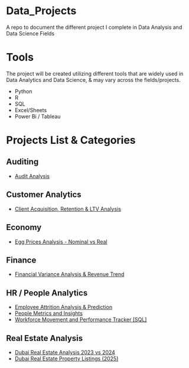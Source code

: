 # Data_Projects
A repo to document the different project I complete in Data Analysis and Data Science Fields

# Tools
The project will be created utilizing different tools that are widely used in Data Analytics and Data Science, & may vary across the fields/projects.

* Python
* R
* SQL
* Excel/Sheets
* Power Bi / Tableau
 

# Projects List & Categories

## Auditing
* [Audit Analysis](https://github.com/AdnanRahmanpoor/Data_Projects/tree/main/audit_analysis)

## Customer Analytics
* [Client Acquisition, Retention & LTV Analysis](https://github.com/AdnanRahmanpoor/Data_Projects/tree/main/Client_Acquisition_Retention_%26_LTV_Analysis)

## Economy
* [Egg Prices Analysis - Nominal vs Real](https://github.com/AdnanRahmanpoor/Data_Projects/tree/main/egg_price_analysis_usa_2015_2025)

## Finance
* [Financial Variance Analysis & Revenue Trend](https://github.com/AdnanRahmanpoor/Data_Projects/tree/main/financial_variance_analysis_revenue_trend)

## HR / People Analytics
* [Employee Attrition Analysis & Prediction](https://github.com/AdnanRahmanpoor/Data_Projects/tree/main/Employee_Attrition_Analysis_%26_Prediction)
* [People Metrics and Insights](https://github.com/AdnanRahmanpoor/Data_Projects/tree/main/People_Metrics_and_Insights)
* [Workforce Movement and Performance Tracker [SQL]](https://github.com/AdnanRahmanpoor/Data_Projects/tree/main/Workforce_Movement_and_Performance_Tracker)

## Real Estate Analysis
* [Dubai Real Estate Analysis 2023 vs 2024](https://github.com/AdnanRahmanpoor/Data_Projects/tree/main/dubai_real_estate_market_performance)
* [Dubai Real Estate Property Listings (2025)](https://github.com/AdnanRahmanpoor/Data_Projects/tree/main/Dubai_RealEstate_Listings)